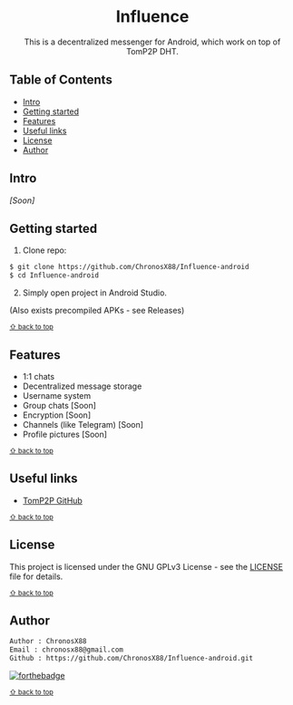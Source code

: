 <p align="center">
	<h1 align="center">Influence</h1>
	<p align="center">
    This is a decentralized messenger for Android, which work on top of TomP2P DHT.
  </p>
 </p>

<!-- Used for the "back to top" links within the document -->
<div id="contents"></div>

## Table of Contents

- [Intro](#intro)
- [Getting started](#getting-started)
- [Features](#features)
- [Useful links](#useful-links)
- [License](#license)
- [Author](#author)

## Intro
*[Soon]*


## Getting started
1. Clone repo:
```bash
$ git clone https://github.com/ChronosX88/Influence-android
$ cd Influence-android
```
2. Simply open project in Android Studio.

(Also exists precompiled APKs - see Releases)

<sub>[⇧ back to top](#contents)</sub>

## Features
- 1:1 chats
- Decentralized message storage
- Username system
- Group chats [Soon]
- Encryption [Soon]
- Channels (like Telegram) [Soon]
- Profile pictures [Soon]

<sub>[⇧ back to top](#contents)</sub>

## Useful links

- [TomP2P GitHub](https://github.com/tomp2p/TomP2P)

<sub>[⇧ back to top](#contents)</sub>

## License

This project is licensed under the GNU GPLv3 License - see the [LICENSE](LICENSE) file for details.

<sub>[⇧ back to top](#contents)</sub>

## Author

```txt
Author : ChronosX88
Email : chronosx88@gmail.com
Github : https://github.com/ChronosX88/Influence-android.git
```

[![forthebadge](https://forthebadge.com/images/badges/built-with-love.svg)](https://forthebadge.com)

<sub>[⇧ back to top](#contents)</sub>
